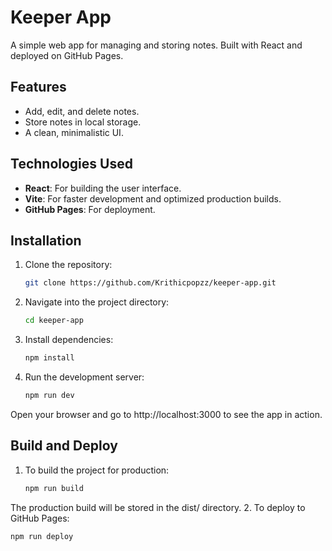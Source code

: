 # Keeper App

A simple web app for managing and storing notes. Built with React and deployed on GitHub Pages.

## Features

- Add, edit, and delete notes.
- Store notes in local storage.
- A clean, minimalistic UI.

## Technologies Used

- **React**: For building the user interface.
- **Vite**: For faster development and optimized production builds.
- **GitHub Pages**: For deployment.

## Installation

1. Clone the repository:
   ```bash
   git clone https://github.com/Krithicpopzz/keeper-app.git
2. Navigate into the project directory:
   ```bash
   cd keeper-app
3. Install dependencies:
   ```bash
   npm install
4. Run the development server:
   ```bash
   npm run dev
Open your browser and go to http://localhost:3000 to see the app in action.


## Build and Deploy

1. To build the project for production:
   ```bash
   npm run build
The production build will be stored in the dist/ directory.
2. To deploy to GitHub Pages:
   ```bash
   npm run deploy
